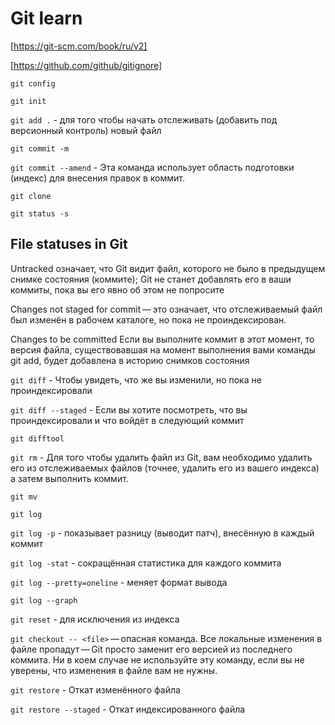 # Git learn

[https://git-scm.com/book/ru/v2]

[https://github.com/github/gitignore]

`git config`

`git init`

`git add .` - для того чтобы начать отслеживать (добавить под версионный контроль) новый файл

`git commit -m`

`git commit --amend` - Эта команда использует область подготовки (индекс) для внесения правок в коммит.

`git clone`

`git status -s`

## File statuses in Git

Untracked означает, что Git видит файл, которого не было в предыдущем снимке состояния (коммите); Git не станет добавлять его в ваши коммиты, пока вы его явно об этом не попросите

Changes not staged for commit — это означает, что отслеживаемый файл был изменён в рабочем каталоге, но пока не проиндексирован.

Changes to be committed
Если вы выполните коммит в этот момент, то версия файла, существовавшая на момент выполнения вами команды git add, будет добавлена в историю снимков состояния

`git diff` - Чтобы увидеть, что же вы изменили, но пока не проиндексировали

`git diff --staged` - Если вы хотите посмотреть, что вы проиндексировали и что войдёт в следующий коммит

`git difftool`

`git rm` - Для того чтобы удалить файл из Git, вам необходимо удалить его из отслеживаемых файлов (точнее, удалить его из вашего индекса) а затем выполнить коммит.

`git mv`

`git log`

`git log -p` - показывает разницу (выводит патч), внесённую в каждый коммит

`git log -stat` - сокращённая статистика для каждого коммита

`git log --pretty=oneline` - меняет формат вывода

`git log --graph`

`git reset` - для исключения из индекса

`git checkout -- <file>` — опасная команда. Все локальные изменения в файле пропадут — Git просто заменит его версией из последнего коммита. Ни в коем случае не используйте эту команду, если вы не уверены, что изменения в файле вам не нужны.

`git restore` - Откат изменённого файла

`git restore --staged` - Откат индексированного файла
